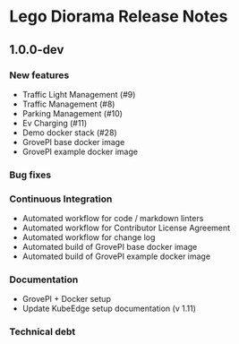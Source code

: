 # Lego Diorama Release Notes

## 1.0.0-dev

### New features

- Traffic Light Management (#9)
- Traffic Management (#8)
- Parking Management (#10)
- Ev Charging (#11)
- Demo docker stack (#28)
- GrovePI base docker image
- GrovePI example docker image

### Bug fixes

### Continuous Integration

- Automated workflow for code / markdown linters
- Automated workflow for Contributor License Agreement
- Automated workflow for change log
- Automated build of GrovePI base docker image
- Automated build of GrovePI example docker image

### Documentation

- GrovePI + Docker setup
- Update KubeEdge setup documentation (v 1.11)

### Technical debt
